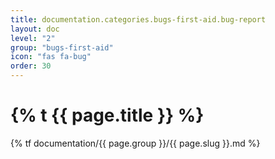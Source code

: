 ```yaml
---
title: documentation.categories.bugs-first-aid.bug-report
layout: doc
level: "2"
group: "bugs-first-aid"
icon: "fas fa-bug"
order: 30
---
```


# {% t {{ page.title }} %}

{% tf documentation/{{ page.group }}/{{ page.slug }}.md %}
